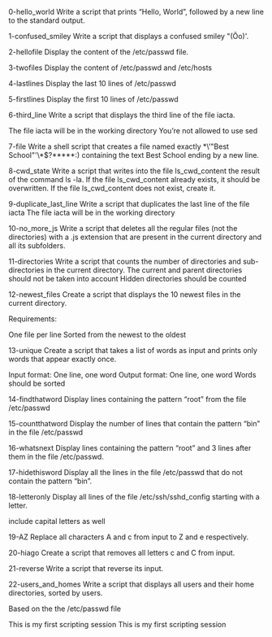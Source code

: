 0-hello_world
Write a script that prints “Hello, World”, followed by a new line to the standard output.


1-confused_smiley
Write a script that displays a confused smiley "(Ôo)'.


2-hellofile
Display the content of the /etc/passwd file.


3-twofiles
Display the content of /etc/passwd and /etc/hosts


4-lastlines
Display the last 10 lines of /etc/passwd




5-firstlines
Display the first 10 lines of /etc/passwd




6-third_line
Write a script that displays the third line of the file iacta.


The file iacta will be in the working directory
You’re not allowed to use sed




7-file
Write a shell script that creates a file named exactly \*\\'"Best School"\'\\*$\?\*\*\*\*\*:) containing the text Best School ending by a new line.


8-cwd_state
Write a script that writes into the file ls_cwd_content the result of the command ls -la. If the file ls_cwd_content already exists, it should be overwritten. If the file ls_cwd_content does not exist, create it.




9-duplicate_last_line
Write a script that duplicates the last line of the file iacta
The file iacta will be in the working directory


10-no_more_js
Write a script that deletes all the regular files (not the directories) with a .js extension that are present in the current directory and all its subfolders.


11-directories
Write a script that counts the number of directories and sub-directories in the current directory.
The current and parent directories should not be taken into account
Hidden directories should be counted




12-newest_files
Create a script that displays the 10 newest files in the current directory.


Requirements:


One file per line
Sorted from the newest to the oldest




13-unique
Create a script that takes a list of words as input and prints only words that appear exactly once.


Input format: One line, one word
Output format: One line, one word
Words should be sorted




14-findthatword
Display lines containing the pattern “root” from the file /etc/passwd


15-countthatword
Display the number of lines that contain the pattern “bin” in the file /etc/passwd


16-whatsnext
Display lines containing the pattern “root” and 3 lines after them in the file /etc/passwd.


17-hidethisword
Display all the lines in the file /etc/passwd that do not contain the pattern “bin”.




18-letteronly
Display all lines of the file /etc/ssh/sshd_config starting with a letter.


include capital letters as well




19-AZ
Replace all characters A and c from input to Z and e respectively.


20-hiago
Create a script that removes all letters c and C from input.




21-reverse
Write a script that reverse its input.


22-users_and_homes
Write a script that displays all users and their home directories, sorted by users.

Based on the the /etc/passwd file










This is my first scripting session
This is my first scripting session
